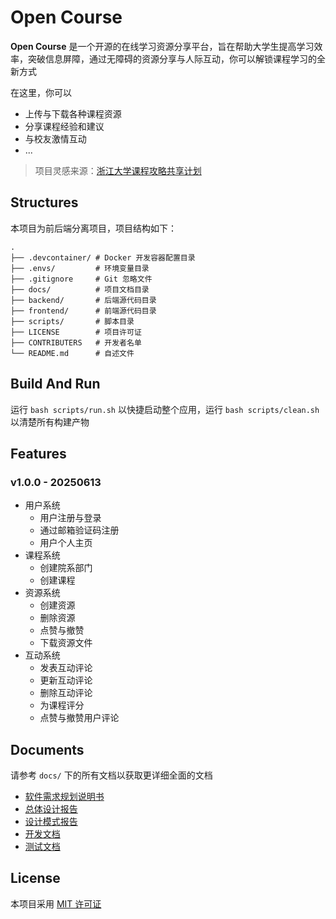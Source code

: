 # Open Course

**Open Course** 是一个开源的在线学习资源分享平台，旨在帮助大学生提高学习效率，突破信息屏障，通过无障碍的资源分享与人际互动，你可以解锁课程学习的全新方式

在这里，你可以

- 上传与下载各种课程资源
- 分享课程经验和建议
- 与校友激情互动
- ...

> 项目灵感来源：[浙江大学课程攻略共享计划](https://qsctech.github.io/zju-icicles/)

## Structures

本项目为前后端分离项目，项目结构如下：

```shell
.
├── .devcontainer/ # Docker 开发容器配置目录
├── .envs/         # 环境变量目录
├── .gitignore     # Git 忽略文件
├── docs/          # 项目文档目录
├── backend/       # 后端源代码目录
├── frontend/      # 前端源代码目录
├── scripts/       # 脚本目录
├── LICENSE        # 项目许可证
├── CONTRIBUTERS   # 开发者名单
└── README.md      # 自述文件
```

## Build And Run

运行 `bash scripts/run.sh` 以快捷启动整个应用，运行 `bash scripts/clean.sh` 以清楚所有构建产物

## Features

### v1.0.0 - 20250613

- 用户系统
  - 用户注册与登录
  - 通过邮箱验证码注册
  - 用户个人主页
- 课程系统
  - 创建院系部门
  - 创建课程
- 资源系统
  - 创建资源
  - 删除资源
  - 点赞与撤赞
  - 下载资源文件
- 互动系统
  - 发表互动评论
  - 更新互动评论
  - 删除互动评论
  - 为课程评分
  - 点赞与撤赞用户评论

## Documents

请参考 `docs/` 下的所有文档以获取更详细全面的文档

- [软件需求规划说明书](./docs/pdf/SRS.pdf)
- [总体设计报告](./docs/pdf/HLD.pdf)
- [设计模式报告](./docs/pdf/DPR.pdf)
- [开发文档](./docs/dev/main.md)
- [测试文档](./docs/test/test.md)

## License

本项目采用 [MIT 许可证](./LICENSE)
